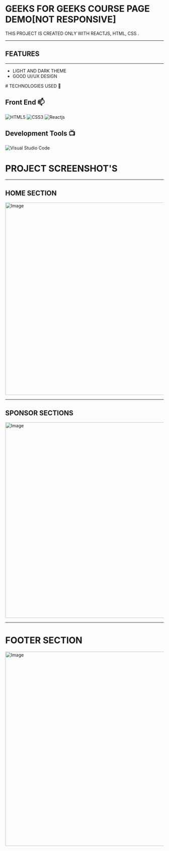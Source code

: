<h1>GEEKS FOR GEEKS COURSE PAGE DEMO[NOT RESPONSIVE]</h1>
<p>THIS PROJECT IS CREATED ONLY WITH REACTJS, HTML, CSS .</p>
<hr>
<h2>FEATURES</h2>
<hr>
<ul>
  <li>LIGHT AND DARK THEME</li>
  <li>GOOD UI/UX DESIGN</li>
</ul>
# TECHNOLOGIES USED 📌

## Front End 📫

![HTML5](https://img.shields.io/badge/html5-%23E34F26.svg?style=for-the-badge&logo=html5&logoColor=white)
![CSS3](https://img.shields.io/badge/css3-%231572B6.svg?style=for-the-badge&logo=css3&logoColor=white)
![Reactjs ](https://img.shields.io/badge/ReactJs-%232EB5E5?style=for-the-badge)



## Development Tools 📺

![Visual Studio Code](https://img.shields.io/badge/Visual%20Studio%20Code-0078d7.svg?style=for-the-badge&logo=visual-studio-code&logoColor=white)

<h1>PROJECT SCREENSHOT'S </h1>
<hr>
<h2>HOME SECTION</h2>
<img width="1339" height="612" alt="Image" src="https://github.com/user-attachments/assets/39504b97-73c0-45fd-a50d-3419b66b42d2" />
<hr>
<h2>SPONSOR SECTIONS</h2>
<img width="1339" height="622" alt="Image" src="https://github.com/user-attachments/assets/70f0ecab-9d67-46b2-8178-e2856a7f08de" />
<hr>
<h1>FOOTER SECTION</h1>
<img width="1344" height="618" alt="Image" src="https://github.com/user-attachments/assets/fb2c73d1-e07a-4a66-87e8-b1d566eb249c" />





